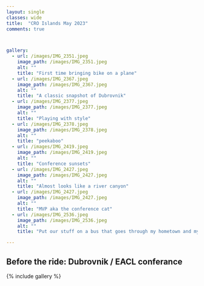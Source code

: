 ```yaml
---
layout: single
classes: wide
title:  "CRO Islands May 2023"
comments: true



gallery:
  - url: /images/IMG_2351.jpeg
    image_path: /images/IMG_2351.jpeg
    alt: ""
    title: "First time bringing bike on a plane"
  - url: /images/IMG_2367.jpeg
    image_path: /images/IMG_2367.jpeg
    alt: ""
    title: "A classic snapshot of Dubrovnik"
  - url: /images/IMG_2377.jpeg
    image_path: /images/IMG_2377.jpeg
    alt: ""
    title: "Playing with style"
  - url: /images/IMG_2378.jpeg
    image_path: /images/IMG_2378.jpeg
    alt: ""
    title: "peekaboo"
  - url: /images/IMG_2419.jpeg
    image_path: /images/IMG_2419.jpeg
    alt: ""
    title: "Conference sunsets"
  - url: /images/IMG_2427.jpeg
    image_path: /images/IMG_2427.jpeg
    alt: ""
    title: "Almost looks like a river canyon"
  - url: /images/IMG_2427.jpeg
    image_path: /images/IMG_2427.jpeg
    alt: ""
    title: "MVP aka the conference cat"
  - url: /images/IMG_2536.jpeg
    image_path: /images/IMG_2536.jpeg
    alt: ""
    title: "Put our stuff on a bus that goes through my hometown and my dad picked them up"

---
```


## Before the ride: Dubrovnik / EACL conferance



{% include gallery %}